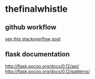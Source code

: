 # thefinalwhistle

## github workflow
[see this stackoverflow post](https://stackoverflow.com/questions/2428722/git-branch-strategy-for-small-dev-team)

## flask documentation
http://flask.pocoo.org/docs/0.12/api/
http://flask.pocoo.org/docs/0.12/patterns/